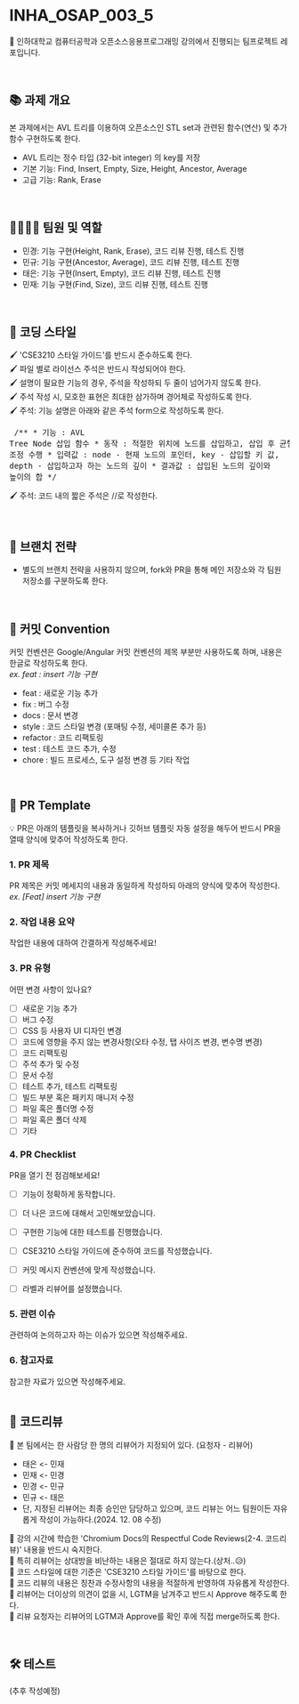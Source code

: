 # INHA_OSAP_003_5
👋 인하대학교 컴퓨터공학과 오픈소스응용프로그래밍 강의에서 진행되는 팀프로젝트 레포입니다.

<br>

## 📚 과제 개요
본 과제에서는 AVL 트리를 이용하여 오픈소스인 STL set과 관련된 함수(연산) 및 추가 함수 구현하도록 한다.<br>
- AVL 트리는 정수 타입 (32-bit integer) 의 key를 저장<br>
- 기본 기능: Find, Insert, Empty, Size, Height, Ancestor, Average<br>
- 고급 기능: Rank, Erase<br>

<br>

## 👨‍👨‍👦‍👦 팀원 및 역할
- 민경: 기능 구현(Height, Rank, Erase), 코드 리뷰 진행, 테스트 진행 <br>
- 민규: 기능 구현(Ancestor, Average), 코드 리뷰 진행, 테스트 진행 <br> 
- 태은: 기능 구현(Insert, Empty), 코드 리뷰 진행, 테스트 진행 <br>
- 민재: 기능 구현(Find, Size), 코드 리뷰 진행, 테스트 진행 <br>

<br>

## 🎨 코딩 스타일
🖌 'CSE3210 스타일 가이드'를 반드시 준수하도록 한다.<br>
🖌 파일 별로 라이선스 주석은 반드시 작성되어야 한다.<br>
🖌 설명이 필요한 기능의 경우, 주석을 작성하되 두 줄이 넘어가지 않도록 한다.<br>
🖌 주석 작성 시, 모호한 표현은 최대한 삼가하며 경어체로 작성하도록 한다.<br>
🖌 주석: 기능 설명은 아래와 같은 주석 form으로 작성하도록 한다. <br>
    <pre>
    /** 
     * 기능 : AVL Tree Node 삽입 함수
     * 동작 : 적절한 위치에 노드를 삽입하고, 삽입 후 균형 조정 수행
     * 입력값 : node - 현재 노드의 포인터, key - 삽입할 키 값, depth - 삽입하고자 하는 노드의 깊이
     * 결과값 : 삽입된 노드의 깊이와 높이의 합
     */
     </pre>
    
🖌 주석: 코드 내의 짧은 주석은 //로 작성한다.<br>

<br>

## 🌿 브랜치 전략
- 별도의 브랜치 전략을 사용하지 않으며, fork와 PR을 통해 메인 저장소와 각 팀원 저장소를 구분하도록 한다.

<br>

## 🎁 커밋 Convention
커밋 컨벤션은 Google/Angular 커밋 컨벤션의 제목 부분만 사용하도록 하며, 내용은 한글로 작성하도록 한다.<br>
*ex. feat : insert 기능 구현* <br>
- feat : 새로운 기능 추가 <br>
- fix : 버그 수정 <br>
- docs : 문서 변경 <br>
- style : 코드 스타일 변경 (포매팅 수정, 세미콜론 추가 등) <br>
- refactor : 코드 리팩토링 <br>
- test : 테스트 코드 추가, 수정 <br>
- chore : 빌드 프로세스, 도구 설정 변경 등 기타 작업 <br>

<br>


## 🧩 PR Template
💡 PR은 아래의 템플릿을 복사하거나 깃허브 템플릿 자동 설정을 해두어 반드시 PR을 열때 양식에 맞추어 작성하도록 한다.
<br>
### 1. PR 제목
PR 제목은 커밋 메세지의 내용과 동일하게 작성하되 아래의 양식에 맞추어 작성한다.<br>
*ex. [Feat] insert 기능 구현*
<br>

### 2. 작업 내용 요약
작업한 내용에 대하여 간결하게 작성해주세요!
<br>
### 3. PR 유형
어떤 변경 사항이 있나요?
- [ ] 새로운 기능 추가
- [ ] 버그 수정
- [ ] CSS 등 사용자 UI 디자인 변경
- [ ] 코드에 영향을 주지 않는 변경사항(오타 수정, 탭 사이즈 변경, 변수명 변경)
- [ ] 코드 리팩토링
- [ ] 주석 추가 및 수정
- [ ] 문서 수정
- [ ] 테스트 추가, 테스트 리팩토링
- [ ] 빌드 부분 혹은 패키지 매니저 수정
- [ ] 파일 혹은 폴더명 수정
- [ ] 파일 혹은 폴더 삭제
- [ ] 기타

### 4. PR Checklist
PR을 열기 전 점검해보세요!
- [ ] 기능이 정확하게 동작합니다.
- [ ] 더 나은 코드에 대해서 고민해보았습니다.
- [ ] 구현한 기능에 대한 테스트를 진행했습니다.
- [ ] CSE3210 스타일 가이드에 준수하여 코드를 작성했습니다.
- [ ] 커밋 메시지 컨벤션에 맞게 작성했습니다.
- [ ] 라벨과 리뷰어를 설정했습니다.


### 5. 관련 이슈
관련하여 논의하고자 하는 이슈가 있으면 작성해주세요.
<br>

### 6. 참고자료
참고한 자료가 있으면 작성해주세요.
<br>
<br>

## 📑 코드리뷰
📌 본 팀에서는 한 사람당 한 명의 리뷰어가 지정되어 있다. (요청자 - 리뷰어)<br>
- 태은 <- 민재<br>
- 민재 <- 민경<br>
- 민경 <- 민규<br>
- 민규 <- 태은<br>
- 단, 지정된 리뷰어는 최종 승인만 담당하고 있으며, 코드 리뷰는 어느 팀원이든 자유롭게 작성이 가능하다.(2024. 12. 08 수정)<br>

📌 강의 시간에 학습한 'Chromium Docs의 Respectful Code Reviews(2-4. 코드리뷰)' 내용을 반드시 숙지한다.<br>
📌 특히 리뷰어는 상대방을 비난하는 내용은 절대로 하지 않는다.(상처..😥)<br>
📌 코드 스타일에 대한 기준은 'CSE3210 스타일 가이드'를 바탕으로 한다. <br>
📌 코드 리뷰의 내용은 칭찬과 수정사항의 내용을 적절하게 반영하여 자유롭게 작성한다.<br>
📌 리뷰어는 더이상의 의견이 없을 시, LGTM을 남겨주고 반드시 Approve 해주도록 한다. <br>
📌 리뷰 요청자는 리뷰어의 LGTM과 Approve를 확인 후에 직접 merge하도록 한다.<br>

<br>

## 🛠 테스트
(추후 작성예정)
